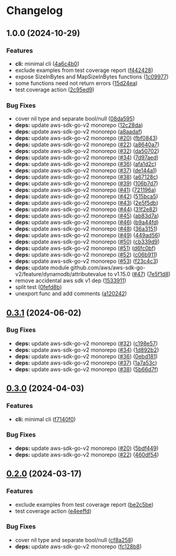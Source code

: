 # Changelog

## 1.0.0 (2024-10-29)


### Features

* **cli:** minimal cli ([4a6c4b0](https://github.com/ryeguard/ddbcalc/commit/4a6c4b00acff420f1480e9c105b87fa4e4e690ff))
* exclude examples from test coverage report ([f442428](https://github.com/ryeguard/ddbcalc/commit/f4424284cb27aa1aa89a6911e73085aeb98c7b34))
* expose SizeInBytes and MapSizeInBytes functions ([1c09977](https://github.com/ryeguard/ddbcalc/commit/1c099774a84bac5e8732f09ba39f6692fabc0a00))
* some functions need not return errors ([15d24ea](https://github.com/ryeguard/ddbcalc/commit/15d24ea5bb26a11251aea315c0fdb48dd1623ddc))
* test coverage action ([2c95ed9](https://github.com/ryeguard/ddbcalc/commit/2c95ed94c69a1aea6edcdb34a97f83d40bf03088))


### Bug Fixes

* cover nil type and separate bool/null ([08da595](https://github.com/ryeguard/ddbcalc/commit/08da595adb94aeee4ed9d160cadf00e58eff238f))
* **deps:** update aws-sdk-go-v2 monorepo ([12c28da](https://github.com/ryeguard/ddbcalc/commit/12c28dad4586dcac0284b3e6f4181e8d26094591))
* **deps:** update aws-sdk-go-v2 monorepo ([a8aadaf](https://github.com/ryeguard/ddbcalc/commit/a8aadaf36fa2108fe7ae45d2338ac3d4302979e5))
* **deps:** update aws-sdk-go-v2 monorepo ([#20](https://github.com/ryeguard/ddbcalc/issues/20)) ([fbf0843](https://github.com/ryeguard/ddbcalc/commit/fbf08430a6e545e1cd4a77e0e00163b41ac1848f))
* **deps:** update aws-sdk-go-v2 monorepo ([#22](https://github.com/ryeguard/ddbcalc/issues/22)) ([a8640a7](https://github.com/ryeguard/ddbcalc/commit/a8640a72f445039aa367cc814bd0595d66601c56))
* **deps:** update aws-sdk-go-v2 monorepo ([#32](https://github.com/ryeguard/ddbcalc/issues/32)) ([da50702](https://github.com/ryeguard/ddbcalc/commit/da50702dbe3b03a581330886989d6bd533be9272))
* **deps:** update aws-sdk-go-v2 monorepo ([#34](https://github.com/ryeguard/ddbcalc/issues/34)) ([7d97aed](https://github.com/ryeguard/ddbcalc/commit/7d97aedb907ccdc33c266223cadc9ef18edec345))
* **deps:** update aws-sdk-go-v2 monorepo ([#36](https://github.com/ryeguard/ddbcalc/issues/36)) ([afa1d2c](https://github.com/ryeguard/ddbcalc/commit/afa1d2c1ed205611dced18a97087b6927e107023))
* **deps:** update aws-sdk-go-v2 monorepo ([#37](https://github.com/ryeguard/ddbcalc/issues/37)) ([de144a1](https://github.com/ryeguard/ddbcalc/commit/de144a1214c0fdac3f923ee2f36207647239cf6f))
* **deps:** update aws-sdk-go-v2 monorepo ([#38](https://github.com/ryeguard/ddbcalc/issues/38)) ([a67128c](https://github.com/ryeguard/ddbcalc/commit/a67128c6aaefc33bc5f15a251c81e0baa82d9fe4))
* **deps:** update aws-sdk-go-v2 monorepo ([#39](https://github.com/ryeguard/ddbcalc/issues/39)) ([106b7d7](https://github.com/ryeguard/ddbcalc/commit/106b7d7aa599d6bb07228d0cfe56bd23cad629f3))
* **deps:** update aws-sdk-go-v2 monorepo ([#41](https://github.com/ryeguard/ddbcalc/issues/41)) ([721196a](https://github.com/ryeguard/ddbcalc/commit/721196a52ce92c2554e06f63c15ccb5581a30caf))
* **deps:** update aws-sdk-go-v2 monorepo ([#42](https://github.com/ryeguard/ddbcalc/issues/42)) ([515bca5](https://github.com/ryeguard/ddbcalc/commit/515bca5f369ff6d975ba18d17cd33d223f22ff9d))
* **deps:** update aws-sdk-go-v2 monorepo ([#43](https://github.com/ryeguard/ddbcalc/issues/43)) ([2e5f5db](https://github.com/ryeguard/ddbcalc/commit/2e5f5db4fa624f3382c385564fee60071f543969))
* **deps:** update aws-sdk-go-v2 monorepo ([#44](https://github.com/ryeguard/ddbcalc/issues/44)) ([31f2e82](https://github.com/ryeguard/ddbcalc/commit/31f2e8239e64bef7dbe9b7946324cbdcc6e8a466))
* **deps:** update aws-sdk-go-v2 monorepo ([#45](https://github.com/ryeguard/ddbcalc/issues/45)) ([ab83d7a](https://github.com/ryeguard/ddbcalc/commit/ab83d7a5ea8141eebcd745a44d8f5f525733920b))
* **deps:** update aws-sdk-go-v2 monorepo ([#46](https://github.com/ryeguard/ddbcalc/issues/46)) ([b9a44fd](https://github.com/ryeguard/ddbcalc/commit/b9a44fd5e62fb3550d8797da96cd275e1a356412))
* **deps:** update aws-sdk-go-v2 monorepo ([#48](https://github.com/ryeguard/ddbcalc/issues/48)) ([36a3151](https://github.com/ryeguard/ddbcalc/commit/36a31516b5178bfbea8eb60ba8a5b09fed91a85a))
* **deps:** update aws-sdk-go-v2 monorepo ([#49](https://github.com/ryeguard/ddbcalc/issues/49)) ([449ad56](https://github.com/ryeguard/ddbcalc/commit/449ad561f8a7daf48960436b525a98a00df55135))
* **deps:** update aws-sdk-go-v2 monorepo ([#50](https://github.com/ryeguard/ddbcalc/issues/50)) ([cb339d9](https://github.com/ryeguard/ddbcalc/commit/cb339d9f30bd99035929840dffc16b692a066c3c))
* **deps:** update aws-sdk-go-v2 monorepo ([#51](https://github.com/ryeguard/ddbcalc/issues/51)) ([d6fc0bf](https://github.com/ryeguard/ddbcalc/commit/d6fc0bff7fda116fb46874a56bec240e4b30aaa7))
* **deps:** update aws-sdk-go-v2 monorepo ([#52](https://github.com/ryeguard/ddbcalc/issues/52)) ([c06b911](https://github.com/ryeguard/ddbcalc/commit/c06b911a56584630da22ae53ee5fa4c3d7b3a596))
* **deps:** update aws-sdk-go-v2 monorepo ([#53](https://github.com/ryeguard/ddbcalc/issues/53)) ([f23c4c3](https://github.com/ryeguard/ddbcalc/commit/f23c4c36665cfeae82a485777ffbe1b0dea4b00b))
* **deps:** update module github.com/aws/aws-sdk-go-v2/feature/dynamodb/attributevalue to v1.15.0 ([#47](https://github.com/ryeguard/ddbcalc/issues/47)) ([7e5f1d8](https://github.com/ryeguard/ddbcalc/commit/7e5f1d851357139700b4f8ff75883dafd7fb1f50))
* remove accidental aws sdk v1 dep ([1533911](https://github.com/ryeguard/ddbcalc/commit/1533911d66ce5061618b1428ef31454c5c1dd01a))
* split test ([0fefd8b](https://github.com/ryeguard/ddbcalc/commit/0fefd8bbf018afc9401342be1794df11be43d2cb))
* unexport func and add comments ([a120242](https://github.com/ryeguard/ddbcalc/commit/a120242aaed1c92344d914e2c4099698ee47c511))

## [0.3.1](https://github.com/ryeguard/ddbcalc/compare/v0.3.0...v0.3.1) (2024-06-02)


### Bug Fixes

* **deps:** update aws-sdk-go-v2 monorepo ([#32](https://github.com/ryeguard/ddbcalc/issues/32)) ([c198e57](https://github.com/ryeguard/ddbcalc/commit/c198e570d2ec810c365f81419178147d90b80f5d))
* **deps:** update aws-sdk-go-v2 monorepo ([#34](https://github.com/ryeguard/ddbcalc/issues/34)) ([1d892b2](https://github.com/ryeguard/ddbcalc/commit/1d892b25784f4784a976033e2f310af2ac1e6c1c))
* **deps:** update aws-sdk-go-v2 monorepo ([#36](https://github.com/ryeguard/ddbcalc/issues/36)) ([0ebd181](https://github.com/ryeguard/ddbcalc/commit/0ebd181e73c2feb40a65c94d31dee9cdc30ede5c))
* **deps:** update aws-sdk-go-v2 monorepo ([#37](https://github.com/ryeguard/ddbcalc/issues/37)) ([1a7a53c](https://github.com/ryeguard/ddbcalc/commit/1a7a53c9278f695a4754b6b30edaf43b663e3614))
* **deps:** update aws-sdk-go-v2 monorepo ([#38](https://github.com/ryeguard/ddbcalc/issues/38)) ([5b66d7f](https://github.com/ryeguard/ddbcalc/commit/5b66d7f8228117108387fc243966c4fa648b8d5a))

## [0.3.0](https://github.com/ryeguard/ddbcalc/compare/v0.2.0...v0.3.0) (2024-04-03)


### Features

* **cli:** minimal cli ([f7140f0](https://github.com/ryeguard/ddbcalc/commit/f7140f0cfead0490b4c88e211f6f1212f215227b))


### Bug Fixes

* **deps:** update aws-sdk-go-v2 monorepo ([#20](https://github.com/ryeguard/ddbcalc/issues/20)) ([5bdf449](https://github.com/ryeguard/ddbcalc/commit/5bdf4499640e14e931ececd60a4d2024e7115a51))
* **deps:** update aws-sdk-go-v2 monorepo ([#22](https://github.com/ryeguard/ddbcalc/issues/22)) ([460df54](https://github.com/ryeguard/ddbcalc/commit/460df54e13124c3f90f4da0c91a63474720b2911))

## [0.2.0](https://github.com/ryeguard/ddbcalc/compare/v0.1.0...v0.2.0) (2024-03-17)


### Features

* exclude examples from test coverage report ([be2c5be](https://github.com/ryeguard/ddbcalc/commit/be2c5be3b7cab9b8ef8aeef7a97b83ad814a274b))
* test coverage action ([e4eeffd](https://github.com/ryeguard/ddbcalc/commit/e4eeffd8d2d84ab6a9609839d72550b20bd9ae70))


### Bug Fixes

* cover nil type and separate bool/null ([cf8a258](https://github.com/ryeguard/ddbcalc/commit/cf8a2589772d40f2cff322eb657caafb229b71d4))
* **deps:** update aws-sdk-go-v2 monorepo ([fc128b8](https://github.com/ryeguard/ddbcalc/commit/fc128b8733aa244ddc31b64eebd8ef60223391b9))
